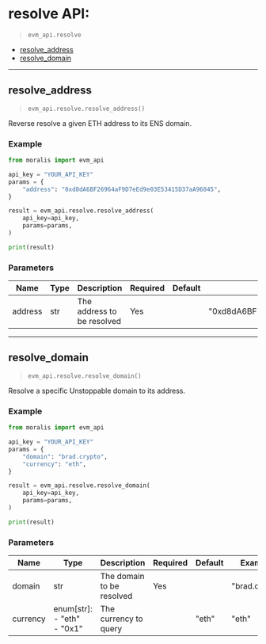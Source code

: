 # resolve API:

> `evm_api.resolve`

- [resolve_address](#resolve_address)
- [resolve_domain](#resolve_domain)


---
## resolve_address

> `evm_api.resolve.resolve_address()`

Reverse resolve a given ETH address to its ENS domain.


### Example
```python
from moralis import evm_api

api_key = "YOUR_API_KEY"
params = {
    "address": "0xd8dA6BF26964aF9D7eEd9e03E53415D37aA96045", 
}

result = evm_api.resolve.resolve_address(
    api_key=api_key,
    params=params,
)

print(result)

```

### Parameters

| Name | Type | Description | Required | Default | Example |
|------|------|-------------|----------|---------|---------|
| address | str | The address to be resolved | Yes |  | "0xd8dA6BF26964aF9D7eEd9e03E53415D37aA96045" |



---
## resolve_domain

> `evm_api.resolve.resolve_domain()`

Resolve a specific Unstoppable domain to its address.


### Example
```python
from moralis import evm_api

api_key = "YOUR_API_KEY"
params = {
    "domain": "brad.crypto", 
    "currency": "eth", 
}

result = evm_api.resolve.resolve_domain(
    api_key=api_key,
    params=params,
)

print(result)

```

### Parameters

| Name | Type | Description | Required | Default | Example |
|------|------|-------------|----------|---------|---------|
| domain | str | The domain to be resolved | Yes |  | "brad.crypto" |
| currency | enum[str]: <br/>- "eth"<br/>- "0x1" | The currency to query |  | "eth" | "eth" |






